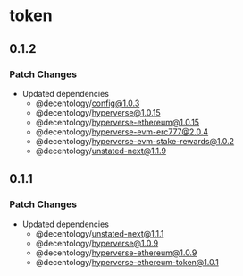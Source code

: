 # token

## 0.1.2

### Patch Changes

-   Updated dependencies
    -   @decentology/config@1.0.3
    -   @decentology/hyperverse@1.0.15
    -   @decentology/hyperverse-ethereum@1.0.15
    -   @decentology/hyperverse-evm-erc777@2.0.4
    -   @decentology/hyperverse-evm-stake-rewards@1.0.2
    -   @decentology/unstated-next@1.1.9

## 0.1.1

### Patch Changes

-   Updated dependencies
    -   @decentology/unstated-next@1.1.1
    -   @decentology/hyperverse@1.0.9
    -   @decentology/hyperverse-ethereum@1.0.9
    -   @decentology/hyperverse-ethereum-token@1.0.1

